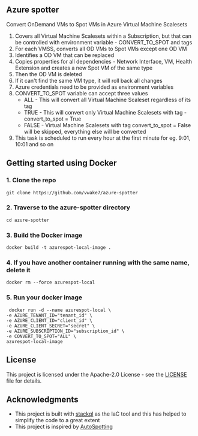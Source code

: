 ## Azure spotter
Convert OnDemand VMs to Spot VMs in Azure Virtual Machine Scalesets
1. Covers all Virtual Machine Scalesets within a Subscription, but that can be controlled with environment variable - CONVERT_TO_SPOT and tags 
2. For each VMSS, converts all OD VMs to Spot VMs except one OD VM
3. Identifies a OD VM that can be replaced
4. Copies properties for all dependencies - Network Interface, VM, Health Extension and creates a new Spot VM of the same type
5. Then the OD VM is deleted
6. If it can't find the same VM type, it will roll back all changes 
7. Azure credentials need to be provided as environment variables
8. CONVERT_TO_SPOT variable can accept three values
   * ALL - This will convert all Virtual Machine Scaleset regardless of its tag 
   * TRUE - This will convert only Virtual Machine Scalesets with tag - convert_to_spot = True
   * FALSE - Virtual Machine Scalesets with tag convert_to_spot = False will be skipped, everything else will be converted
9. This task is scheduled to run every hour at the first minute for eg. 9:01, 10:01 and so on

## Getting started using Docker
### 1. Clone the repo 
```git clone https://github.com/vwake7/azure-spotter```
      
### 2. Traverse to the azure-spotter directory
`cd azure-spotter`

### 3. Build the Docker image
`docker build -t azurespot-local-image .`

### 4. If you have another container running with the same name, delete it
`docker rm --force azurespot-local`

### 5. Run your docker image
```
 docker run -d --name azurespot-local \
-e AZURE_TENANT_ID="tenant_id" \
-e AZURE_CLIENT_ID="client_id" \
-e AZURE_CLIENT_SECRET="secret" \
-e AZURE_SUBSCRIPTION_ID="subscription_id" \
-e CONVERT_TO_SPOT="ALL" \
azurespot-local-image
```
<!-- 
## Contributing
Please read [CONTRIBUTING.md]() for details on our code of conduct, and the process for submitting pull requests to us.

## Versioning
We use [SemVer](https://semver.org/) for versioning. For the versions available, see the tags on this repository.
-->
## License
This project is licensed under the Apache-2.0 License - see the [LICENSE](https://github.com/vwake7/azure-spotter/blob/main/LICENSE) file for details.

## Acknowledgments
* This project is built with [stackql](https://stackql.io/) as the IaC tool and this has helped to simplify the code to a great extent
* This project is inspired by [AutoSpotting](https://github.com/LeanerCloud/AutoSpotting)

